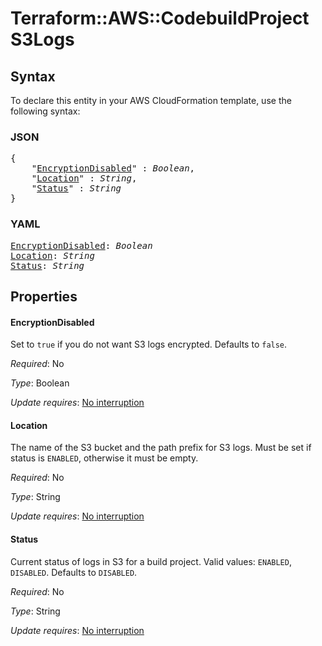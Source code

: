 # Terraform::AWS::CodebuildProject S3Logs

## Syntax

To declare this entity in your AWS CloudFormation template, use the following syntax:

### JSON

<pre>
{
    "<a href="#encryptiondisabled" title="EncryptionDisabled">EncryptionDisabled</a>" : <i>Boolean</i>,
    "<a href="#location" title="Location">Location</a>" : <i>String</i>,
    "<a href="#status" title="Status">Status</a>" : <i>String</i>
}
</pre>

### YAML

<pre>
<a href="#encryptiondisabled" title="EncryptionDisabled">EncryptionDisabled</a>: <i>Boolean</i>
<a href="#location" title="Location">Location</a>: <i>String</i>
<a href="#status" title="Status">Status</a>: <i>String</i>
</pre>

## Properties

#### EncryptionDisabled

Set to `true` if you do not want S3 logs encrypted. Defaults to `false`.

_Required_: No

_Type_: Boolean

_Update requires_: [No interruption](https://docs.aws.amazon.com/AWSCloudFormation/latest/UserGuide/using-cfn-updating-stacks-update-behaviors.html#update-no-interrupt)

#### Location

The name of the S3 bucket and the path prefix for S3 logs. Must be set if status is `ENABLED`, otherwise it must be empty.

_Required_: No

_Type_: String

_Update requires_: [No interruption](https://docs.aws.amazon.com/AWSCloudFormation/latest/UserGuide/using-cfn-updating-stacks-update-behaviors.html#update-no-interrupt)

#### Status

Current status of logs in S3 for a build project. Valid values: `ENABLED`, `DISABLED`. Defaults to `DISABLED`.

_Required_: No

_Type_: String

_Update requires_: [No interruption](https://docs.aws.amazon.com/AWSCloudFormation/latest/UserGuide/using-cfn-updating-stacks-update-behaviors.html#update-no-interrupt)

